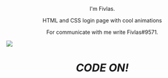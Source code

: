 <p align='center'>
I'm Fivlas.
</p>
<p align='center'>
HTML and CSS login page with cool animations
</p>
<p align='center'>For communicate with me write Fivlas#9571.</p>
<img src="https://cdn.discordapp.com/attachments/887405124144734249/1037811318641664111/image.png">
<h1 align='center'><i>CODE ON!</i></h1>
